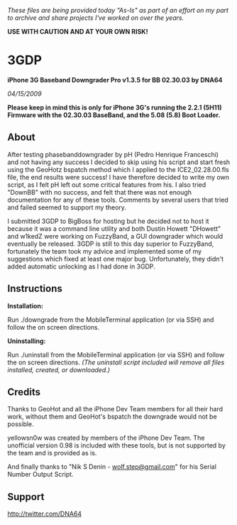 
*These files are being provided today "As-Is" as part of an effort on my part to archive and share projects I've worked on over the years.* 

**USE WITH CAUTION AND AT YOUR OWN RISK!**

# 3GDP
**iPhone 3G Baseband Downgrader Pro v1.3.5 for BB 02.30.03 by DNA64**

*04/15/2009*

**Please keep in mind this is only for iPhone 3G's running the 2.2.1 (5H11) Firmware with the 02.30.03 BaseBand, and the 5.08 (5.8) Boot Loader.**

## About

After testing phasebanddowngrader by pH (Pedro Henrique Franceschi) and not having any success I decided to skip using his script and start fresh using the GeoHotz bspatch method which I applied to the ICE2_02.28.00.fls file, the end results were success! I have therefore decided to write my own script, as I felt pH left out some critical features from his. I also tried "DownBB" with no success, and felt that there was not enough documentation for any of these tools. Comments by several users that tried and failed seemed to support my theory. 

I submitted 3GDP to BigBoss for hosting but he decided not to host it because it was a command line utility and both Dustin Howett "DHowett" and w1kedZ were working on FuzzyBand, a GUI downgrader which would eventually be released. 3GDP is still to this day superior to FuzzyBand, fortunately the team took my advice and implemented some of my suggestions which fixed at least one major bug. Unfortunately, they didn't added automatic unlocking as I had done in 3GDP. 

## Instructions

**Installation:**

Run ./downgrade from the MobileTerminal application (or via SSH) and follow the on screen directions.

**Uninstalling:**

Run ./uninstall from the MobileTerminal application (or via SSH) and follow the on screen directions.
*(The uninstall script included will remove all files installed, created, or downloaded.)*

## Credits

Thanks to GeoHot and all the iPhone Dev Team members for all their hard work,
without them and GeoHot's bspatch the downgrade would not be possible.

yellowsn0w was created by members of the iPhone Dev Team.
The unofficial version 0.98 is included with these tools,
but is not supported by the team and is provided as is.

And finally thanks to "Nik S Denin - wolf.step@gmail.com" for his Serial Number Output Script.

## Support

http://twitter.com/DNA64
